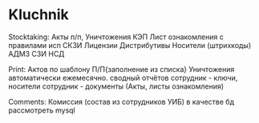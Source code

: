 # Kluchnik
Stocktaking:
  Акты 
    п/п, 
    Уничтожения
  КЭП
  Лист ознакомления с правилами исп СКЗИ
  Лицензии
  Дистрибутивы
  Носители
    (штрихкоды)
  АДМЗ СЗИ НСД
    
Print:
  Актов по шаблону
    П/П{заполнение из списка}
    Уничтожения автоматически ежемесячно.
  сводный отчётов
    сотрудник - ключи, носители
    сотрудник - документы (Акты, листы ознакомления)
    
 Comments:
  Комиссия (состав из сотрудников УИБ)
  в качестве бд рассмотреть mysql
  
  
